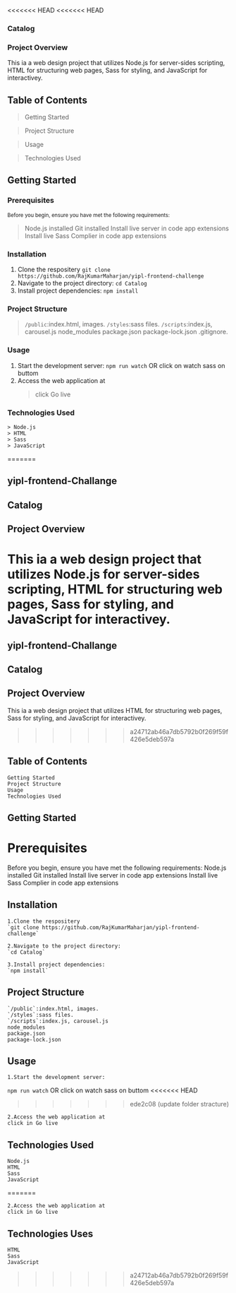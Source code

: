 
<<<<<<< HEAD
<<<<<<< HEAD
### Catalog

### Project Overview

This ia a web design project that utilizes Node.js for server-sides scripting, HTML for structuring web pages, Sass for styling, and JavaScript for interactivey. 

## Table of Contents
> Getting Started
  
> Project Structure

> Usage

> Technologies Used


## Getting Started
### Prerequisites
<sub> Before you begin, ensure you have met the following requirements:</sub>
> Node.js installed
> Git installed
> Install live server in code app extensions
> Install live Sass Complier in code app extensions

### Installation
1. Clone the respositery
  `git clone https://github.com/RajKumarMaharjan/yipl-frontend-challenge`
2. Navigate to the project directory:
   `cd Catalog`
3. Install project dependencies:
   `npm install`

### Project Structure
> `/public`:index.html, images.
> `/styles`:sass files.
> `/scripts`:index.js, carousel.js
> node_modules
> package.json
> package-lock.json
> .gitignore.

### Usage
1. Start the development server:
   `npm run watch` OR click on watch sass on buttom
2. Access the web application at
   > click Go live

### Technologies Used
    > Node.js
    > HTML
    > Sass
    > JavaScript




=======
## yipl-frontend-Challange


## Catalog

## Project Overview
This ia a web design project that utilizes Node.js for server-sides scripting, HTML for structuring web pages, Sass for styling, and JavaScript for interactivey. 
=======
## yipl-frontend-Challange


## Catalog

## Project Overview
This ia a web design project that utilizes HTML for structuring web pages, Sass for styling, and JavaScript for interactivey. 
>>>>>>> a24712ab46a7db5792b0f269f59f426e5deb597a


## Table of Contents
    Getting Started
    Project Structure
    Usage
    Technologies Used


## Getting Started

# Prerequisites
Before you begin, ensure you have met the following requirements:
    Node.js installed
    Git installed
    Install live server in code app extensions
    Install live Sass Complier in code app extensions
## Installation
    1.Clone the respositery
    `git clone https://github.com/RajKumarMaharjan/yipl-frontend-challenge`

    2.Navigate to the project directory:
    `cd Catalog`
    
    3.Install project dependencies:
    `npm install`
    
## Project Structure
    `/public`:index.html, images.
    `/styles`:sass files.
    `/scripts`:index.js, carousel.js
    node_modules
    package.json
    package-lock.json
    

## Usage
    1.Start the development server:
   `npm run watch` OR click on watch sass on buttom
<<<<<<< HEAD
>>>>>>> ede2c08 (update folder stracture)

    2.Access the web application at
    click in Go live
## Technologies Used
    Node.js
    HTML
    Sass
    JavaScript
=======

    2.Access the web application at
    click in Go live
## Technologies Uses

    HTML
    Sass
    JavaScript
>>>>>>> a24712ab46a7db5792b0f269f59f426e5deb597a
